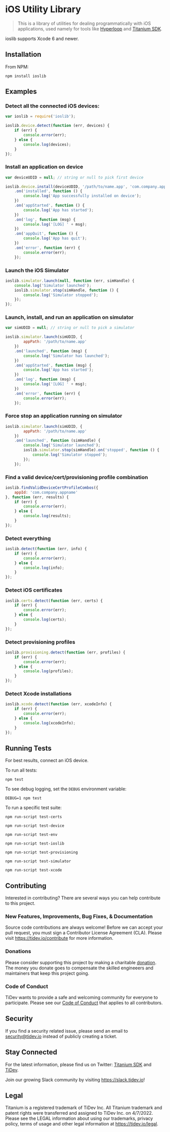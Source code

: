 # iOS Utility Library

> This is a library of utilities for dealing programmatically with iOS applications,
used namely for tools like [Hyperloop](https://github.com/tidev/hyperloop)
and [Titanium SDK](https://github.com/tidev/titanium-sdk).

ioslib supports Xcode 6 and newer.

## Installation

From NPM:

	npm install ioslib

## Examples

### Detect all the connected iOS devices:

```javascript
var ioslib = require('ioslib');

ioslib.device.detect(function (err, devices) {
	if (err) {
		console.error(err);
	} else {
		console.log(devices);
	}
});
```

### Install an application on device

```javascript
var deviceUDID = null; // string or null to pick first device

ioslib.device.install(deviceUDID, '/path/to/name.app', 'com.company.appname')
	.on('installed', function () {
		console.log('App successfully installed on device');
	})
	.on('appStarted', function () {
		console.log('App has started');
	})
	.on('log', function (msg) {
		console.log('[LOG] ' + msg);
	})
	.on('appQuit', function () {
		console.log('App has quit');
	})
	.on('error', function (err) {
		console.error(err);
	});
```

### Launch the iOS Simulator

```javascript
ioslib.simulator.launch(null, function (err, simHandle) {
	console.log('Simulator launched');
	ioslib.simulator.stop(simHandle, function () {
		console.log('Simulator stopped');
	});
});
```

### Launch, install, and run an application on simulator

```javascript
var simUDID = null; // string or null to pick a simulator

ioslib.simulator.launch(simUDID, {
		appPath: '/path/to/name.app'
	})
	.on('launched', function (msg) {
		console.log('Simulator has launched');
	})
	.on('appStarted', function (msg) {
		console.log('App has started');
	})
	.on('log', function (msg) {
		console.log('[LOG] ' + msg);
	})
	.on('error', function (err) {
		console.error(err);
	});
```

### Force stop an application running on simulator

```javascript
ioslib.simulator.launch(simUDID, {
		appPath: '/path/to/name.app'
	})
	.on('launched', function (simHandle) {
		console.log('Simulator launched');
		ioslib.simulator.stop(simHandle).on('stopped', function () {
			console.log('Simulator stopped');
		});
	});
```

### Find a valid device/cert/provisioning profile combination

```javascript
ioslib.findValidDeviceCertProfileCombos({
	appId: 'com.company.appname'
}, function (err, results) {
	if (err) {
		console.error(err);
	} else {
		console.log(results);
	}
});
```

### Detect everything

```javascript
ioslib.detect(function (err, info) {
	if (err) {
		console.error(err);
	} else {
		console.log(info);
	}
});
```

### Detect iOS certificates

```javascript
ioslib.certs.detect(function (err, certs) {
	if (err) {
		console.error(err);
	} else {
		console.log(certs);
	}
});
```

### Detect provisioning profiles

```javascript
ioslib.provisioning.detect(function (err, profiles) {
	if (err) {
		console.error(err);
	} else {
		console.log(profiles);
	}
});
```

### Detect Xcode installations

```javascript
ioslib.xcode.detect(function (err, xcodeInfo) {
	if (err) {
		console.error(err);
	} else {
		console.log(xcodeInfo);
	}
});
```

## Running Tests

For best results, connect an iOS device.

To run all tests:

```
npm test
```

To see debug logging, set the `DEBUG` environment variable:

```
DEBUG=1 npm test
```

To run a specific test suite:

```
npm run-script test-certs

npm run-script test-device

npm run-script test-env

npm run-script test-ioslib

npm run-script test-provisioning

npm run-script test-simulator

npm run-script test-xcode
```

## Contributing

Interested in contributing? There are several ways you can help contribute to this project.

### New Features, Improvements, Bug Fixes, & Documentation

Source code contributions are always welcome! Before we can accept your pull request, you must sign a Contributor License Agreement (CLA). Please visit https://tidev.io/contribute for more information.

### Donations

Please consider supporting this project by making a charitable [donation](https://tidev.io/donate). The money you donate goes to compensate the skilled engineeers and maintainers that keep this project going.

### Code of Conduct

TiDev wants to provide a safe and welcoming community for everyone to participate. Please see our [Code of Conduct](https://tidev.io/code-of-conduct) that applies to all contributors.

## Security

If you find a security related issue, please send an email to [security@tidev.io](mailto:security@tidev.io) instead of publicly creating a ticket.

## Stay Connected

For the latest information, please find us on Twitter: [Titanium SDK](https://twitter.com/titaniumsdk) and [TiDev](https://twitter.com/tidevio).

Join our growing Slack community by visiting https://slack.tidev.io!

## Legal

Titanium is a registered trademark of TiDev Inc. All Titanium trademark and patent rights were transferred and assigned to TiDev Inc. on 4/7/2022. Please see the LEGAL information about using our trademarks, privacy policy, terms of usage and other legal information at https://tidev.io/legal.